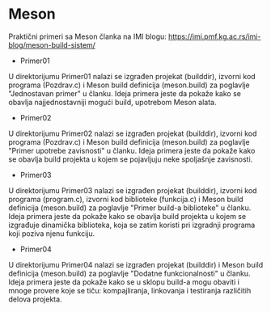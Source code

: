# Meson
Praktični primeri sa Meson članka na IMI blogu: https://imi.pmf.kg.ac.rs/imi-blog/meson-build-sistem/

- Primer01

U direktorijumu Primer01 nalazi se izgrađen projekat (builddir), izvorni kod programa (Pozdrav.c) i Meson build definicija (meson.build) 
za poglavlje "Jednostavan primer" u članku. Ideja primera jeste da pokaže kako se obavlja najjednostavniji mogući build, upotrebom Meson alata.

- Primer02

U direktorijumu Primer02 nalazi se izgrađen projekat (builddir), izvorni kod programa (Pozdrav.c) i Meson build definicija (meson.build) 
za poglavlje "Primer upotrebe zavisnosti" u članku. Ideja primera jeste da pokaže kako se obavlja build projekta u kojem se pojavljuju neke 
spoljašnje zavisnosti.

- Primer03

U direktorijumu Primer03 nalazi se izgrađen projekat (builddir), izvorni kod programa (program.c), izvorni kod biblioteke (funkcija.c) 
i Meson build definicija (meson.build) za poglavlje "Primer build-a biblioteke" u članku. Ideja primera jeste da pokaže kako se obavlja build 
projekta u kojem se izgrađuje dinamička biblioteka, koja se zatim koristi pri izgradnji programa koji poziva njenu funkciju.

- Primer04

U direktorijumu Primer04 nalazi se izgrađen projekat (builddir) i Meson build definicija (meson.build) za poglavlje "Dodatne funkcionalnosti" 
u članku. Ideja primera jeste da pokaže kako se u sklopu build-a mogu obaviti i mnoge provere koje se tiču: kompajliranja, linkovanja 
i testiranja različitih delova projekta.
